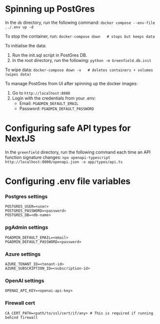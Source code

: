 # Spinning up PostGres

In the `db` directory, run the following command:
`docker compose --env-file ../.env up -d`

To stop the container, run:
`docker-compose down   # stops but keeps data`

To initialise the data:

1. Run the init.sql script in PostGres DB.
2. In the root directory, run the following:
   `python -m Greenfield.db.init`

To wipe data:
`docker-compose down -v   # deletes containers + volumes (wipes data)`

To manage PostGres from UI after spinning up the docker images:

1. Go to `http://localhost:8080`
2. Login with the credentials from your .env:
    - Email: `PGADMIN_DEFAULT_EMAIL`
    - Password: `PGADMIN_DEFAULT_PASSWORD`

# Configuring safe API types for NextJS

In the `greenfield` directory, run the following command each time an API function signature changes:
`npx openapi-typescript http://localhost:8000/openapi.json -o app/types/api.ts`

# Configuring .env file variables

### Postgres settings

`POSTGRES_USER=<user>` \
`POSTGRES_PASSWORD=<password>` \
`POSTGRES_DB=<db-name>`

### pgAdmin settings

`PGADMIN_DEFAULT_EMAIL=<email>` \
`PGADMIN_DEFAULT_PASSWORD=<password>`

### Azure settings

`AZURE_TENANT_ID=<tenant-id>` \
`AZURE_SUBSCRIPTION_ID=<subscription-id>`

### OpenAI settings

`OPENAI_API_KEY=<openai-api-key>`

### Firewall cert

`CA_CERT_PATH=<path/to/ssl/cert/if/any> # This is required if running behind firewall`
